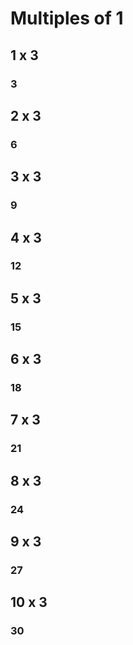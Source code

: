# Multiples of 1

## 1 x 3
### 3

## 2 x 3
### 6

## 3 x 3
### 9

## 4 x 3
### 12

## 5 x 3
### 15

## 6 x 3
### 18

## 7 x 3
### 21

## 8 x 3
### 24

## 9 x 3
### 27

## 10 x 3
### 30